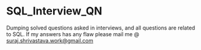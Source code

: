 # SQL_Interview_QN
Dumping solved questions asked in interviews, and all questions are related to SQL. If my answers has any flaw please mail me @ suraj.shrivastava.work@gmail.com

